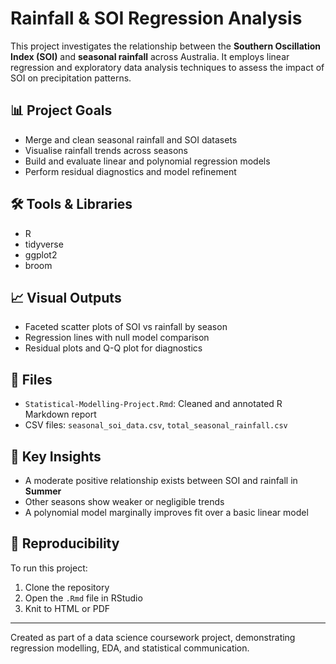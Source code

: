 
# Rainfall & SOI Regression Analysis

This project investigates the relationship between the **Southern Oscillation Index (SOI)** and **seasonal rainfall** across Australia. 
It employs linear regression and exploratory data analysis techniques to assess the impact of SOI on precipitation patterns.

## 📊 Project Goals
- Merge and clean seasonal rainfall and SOI datasets
- Visualise rainfall trends across seasons
- Build and evaluate linear and polynomial regression models
- Perform residual diagnostics and model refinement

## 🛠️ Tools & Libraries
- R
- tidyverse
- ggplot2
- broom

## 📈 Visual Outputs
- Faceted scatter plots of SOI vs rainfall by season
- Regression lines with null model comparison
- Residual plots and Q-Q plot for diagnostics

## 📁 Files
- `Statistical-Modelling-Project.Rmd`: Cleaned and annotated R Markdown report
- CSV files: `seasonal_soi_data.csv`, `total_seasonal_rainfall.csv`

## 🧠 Key Insights
- A moderate positive relationship exists between SOI and rainfall in **Summer**
- Other seasons show weaker or negligible trends
- A polynomial model marginally improves fit over a basic linear model

## 🔄 Reproducibility
To run this project:
1. Clone the repository
2. Open the `.Rmd` file in RStudio
3. Knit to HTML or PDF

---

Created as part of a data science coursework project, demonstrating regression modelling, EDA, and statistical communication.
